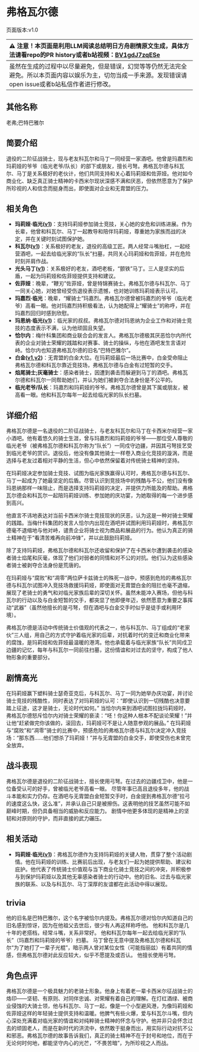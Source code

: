 # 弗格瓦尔德
页面版本:v1.0
 

| :warning: 注意！本页面是利用LLM阅读总结明日方舟剧情原文生成，具体方法请看repo的PR history或者b站视频：[BV1gdJ7zqESe](https://www.bilibili.com/video/BV1gdJ7zqESe/)         |
|:----------------------------|
| 虽然在生成的过程中以尽量避免，但是错误，幻觉等等仍然无法完全避免。所以本页面内容以娱乐为主，切勿当成一手来源。发现错误请open issue或者b站私信作者进行修改。|



## 其他名称
老弗;巴特巴雅尔
## 简要介绍
退役的二阶征战骑士，现与老友科瓦尔和马丁一同经营一家酒吧。他曾是玛嘉烈和玛莉娅的爷爷（临光老爷/队长）的部下或朋友，擅长弓弩。弗格瓦尔德与科瓦尔、马丁是关系极好的老伙计，他们共同支持和关心着玛莉娅和佐菲娅。他对如今商业化、缺乏真正骑士精神的卡西米尔现状深感不满和厌恶，但依然愿意为了保护所珍视的人和信念而挺身而出，即使面对企业和无胄盟的压力。
## 相关角色
-   **玛莉娅·临光([v1](extended_char_8b2c94.md))**：支持玛莉娅参加骑士竞技，关心她的安危和训练进展。作为长辈，他曾和科瓦尔、马丁一起教导和陪伴玛莉娅，尊重她为家族而战的决定，并在关键时刻试图保护她。
-   **科瓦尔([v1](extended_char_ke_wa_er.md))**：关系极好的老友，退役的高级工匠。两人经常斗嘴抬杠，一起经营酒吧，一起去给临光家的“队长”扫墓，共同关心玛莉娅和佐菲娅，并在危险时刻并肩作战。
-   **光头马丁([v1](extended_char_guang_tou_ma_ding.md))**：关系极好的老友，酒吧老板，“颤铁”马丁。三人是坚实的后盾，一起为玛莉娅和佐菲娅提供支持和建议。
-   **佐菲娅**：晚辈，“鞭刃”佐菲娅，曾是特锦赛骑士。弗格瓦尔德与科瓦尔、马丁一同关心她，对她曾经受伤退役表示遗憾，也对她训练玛莉娅表示认可。
-   **玛嘉烈·临光**：晚辈，“耀骑士”玛嘉烈。弗格瓦尔德曾被玛嘉烈的爷爷（临光老爷）高看一眼。他对玛嘉烈持积极看法，认为她配得上“耀骑士”的称呼，并在玛嘉烈回归时感到欣慰。
-   **玛恩纳·临光([v1](extended_char_4ec778.md))**：临光家的叔叔。弗格瓦尔德对玛恩纳为企业工作和对骑士竞技的态度表示不满，认为他顽固且失望。
-   **恰尔内**：梅什科集团和商业联合会的发言人。弗格瓦尔德极其厌恶恰尔内所代表的企业对骑士荣耀的践踏和对赛事、骑士的操纵，与他在酒吧发生言语对峙。恰尔内也知道弗格瓦尔德的旧名“巴特巴雅尔”。
-   **白金([v1](char_204_platnm.md),[v2](../char_v3/char_204_platnm.md))**：无胄盟的白金大位。在玛莉娅最后一场比赛中，白金受命阻止弗格瓦尔德和科瓦尔靠近竞技场，弗格瓦尔德与白金有过短暂的交手。
-   **焰尾骑士;灰毫骑士**：感染者骑士，因遭到袭击而躲避到马丁的酒吧。弗格瓦尔德和科瓦尔一同帮助她们，并认为她们被剥夺合法身份是不公平的。
-   **临光老爷/队长**：玛嘉烈和玛莉娅的爷爷。弗格瓦尔德曾是其下属或朋友，被高看一眼。他和科瓦尔每年一起去给临光家的队长扫墓。
## 详细介绍
弗格瓦尔德是一名退役的二阶征战骑士，与老友科瓦尔和马丁在卡西米尔经营一家小酒吧。他有着悠久的骑士生涯，曾与玛嘉烈和玛莉娅的爷爷——那位受人尊敬的临光老爷（被弗格瓦尔德和科瓦尔称为“队长”）一同戍守边疆，并因其弓弩技艺受到临光老爷的赏识。退役后，他没有像其他骑士一样卷入商业化竞技的漩涡，而是选择与老友过着相对平静的生活，但心中依然保留着对传统骑士精神的坚持。

在玛莉娅决定参加骑士竞技、试图为临光家族赢得认可时，弗格瓦尔德与科瓦尔、马丁一起成为了她最坚定的后盾。尽管认识到竞技场中的残酷与不公，他们没有像玛恩纳那样一味阻止，而是选择支持玛莉娅的决定，并提供力所能及的帮助。弗格瓦尔德会和科瓦尔一起陪玛莉娅训练、参加她的庆功宴，为她取得的每一个进步感到高兴。

他直言不讳地表达对当前卡西米尔骑士竞技现状的厌恶，认为这是一种对骑士荣耀的践踏。当梅什科集团的发言人恰尔内出现在酒吧并试图利用玛莉娅时，弗格瓦尔德毫不退缩地与他对峙，谴责企业将骑士视为商品和展品的行为。他认为真正的骑士精神在于“看清苦难再向前冲锋”，并以此鼓励玛莉娅。

除了支持玛莉娅，弗格瓦尔德和科瓦尔还收留和保护了在卡西米尔遭到袭击的感染者骑士焰尾和灰毫，体现了他们对弱者的同情和对不公的对抗。他们认为这些感染者骑士被剥夺合法身份是荒唐的。

在玛莉娅与“腐败”和“凋零”两位萨卡兹骑士的殊死一战中，预感到危险的弗格瓦尔德与科瓦尔试图冲入竞技场救援玛莉娅，即使面对无胄盟白金的阻拦也毫不退缩，展现了老骑士的勇气和对临光家族后辈的深切关怀。虽然未能冲入赛场，但他与科瓦尔的行动以及与白金短暂的交手，都突显了他即便年迈，依然愿意为重要之事挥动“武器”（虽然他擅长的是弓弩，但在酒吧与白金交手时似乎是徒手或利用环境）。

弗格瓦尔德是活动中传统骑士价值观的代表之一，他与科瓦尔、马丁组成的“老家伙”三人组，用自己的方式守护着临光家的后辈，对抗着时代的变迁和商业化带来的腐蚀，是玛莉娅和佐菲娅最温暖的港湾。他也承载着与临光家族“队长”共同戍卫边疆的记忆，每年与科瓦尔一同前往扫墓，这份情谊和对过去的坚守，构成了他人物形象的重要部分。
## 剧情高光
在玛莉娅赢下塑料骑士瑟奇亚克后，与科瓦尔、马丁一同为她举办庆功宴，并讨论骑士竞技的残酷性，同时表达了对玛莉娅的认可：“即使认识到一切残酷也决意要踏上征途，这才是骑士，无论时代如何。”
当恰尔内来到酒吧试图拉拢玛莉娅时，弗格瓦尔德怒斥恰尔内对骑士荣耀的亵渎：“呸！你这种人根本不配谈论荣耀！”并让他“赶紧做完你该做的，滚回去，玛莉娅可不是让人随意参观的展品。”
在玛莉娅与“腐败”和“凋零”骑士的比赛中，预感危险的弗格瓦尔德与科瓦尔决定冲入竞技场：“那东西......他们想杀了玛莉娅！”并与无胄盟的白金交手，即使受伤也未曾完全放弃。
## 战斗表现
弗格瓦尔德是退役的二阶征战骑士，擅长使用弓弩。在过去的边疆戍卫中，他是一位备受认可的好手，曾被临光老爷高看一眼。
尽管年事已高且退役多年，他的战斗本能和实力仍存。在酒吧与无胄盟白金短暂交手时，白金提到弗格瓦尔德“拉弓的速度这么快，这么准”，并承认自己只是被擦伤。这表明他的技艺虽然可能不如巅峰时期，但仍具备相当的威胁和反应能力。
剧情中他更多体现的是精神上的坚韧和对原则的守护，而非直接的武力碾压。
## 相关活动
-   **玛莉娅·临光([v1](extended_char_8b2c94.md))**：弗格瓦尔德作为支持玛莉娅的关键人物，贯穿了整个活动剧情。他在玛莉娅的训练、比赛前后出现，与老友们一起为她提供帮助、建议和庇护。他代表了传统骑士价值观与当下商业化骑士竞技之间的冲突，并积极参与到保护玛莉娅以及其他无辜感染者骑士的行动中。他的旧名、过去与临光家族的联系、以及与科瓦尔、马丁深厚的友谊都在此活动中得以展现。
## trivia
他的旧名是巴特巴雅尔，这个名字被恰尔内提及。弗格瓦尔德对恰尔内知道自己的旧名感到惊讶，因为在他祖父去世后，很少有人再这样称呼他。
他和科瓦尔是几十年的老搭档，经常斗嘴，关系非常好。
他和科瓦尔每年一起去给临光家的“队长”（玛嘉烈和玛莉娅的爷爷）扫墓。
马丁曾在无意中提及弗格瓦尔德和科瓦尔“为了她打了一辈子光棍”，暗示两人曾对某位女性（可能指丽兹）有着共同的情感，但弗格瓦尔德对此反应较大，似乎不愿提及或否认。
他擅长使用弓弩。
## 角色点评
弗格瓦尔德是一个极具魅力的老骑士形象。他身上有着老一辈卡西米尔征战骑士的烙印——坚韧、有原则、对同伴忠诚、对荣耀有着自己的理解。在灯红酒绿、被商业侵蚀的大骑士领，他与科瓦尔、马丁一起，像是一个小型避风港，为像玛莉娅和佐菲娅这样的年轻骑士提供支持和温暖。他脾气有些火爆，爱与科瓦尔斗嘴，但内心深处充满着对临光家的情谊和对纯粹骑士精神的怀念与守护。他并非只会怀念过去的顽固老人，而是在新时代的洪流中，依然敢于挺身而出，用实际行动对抗不公和邪恶。弗格瓦尔德的故事告诉我们，真正的骑士精神不在于封号和地位，而在于无论何时何地，都能坚守内心的光芒，“不畏苦暗”，为所珍视之人而战。